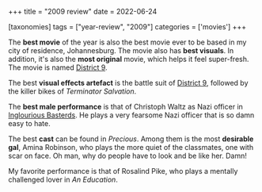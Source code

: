+++
title = "2009 review"
date = 2022-06-24

[taxonomies]
tags = ["year-review", "2009"]
categories = ['movies']
+++


The **best movie** of the year is also the best movie ever to be based
in my city of residence, Johannesburg.
The movie also has **best visuals**.
In addition, it's also the **most original** movie, which helps it feel super-fresh.
The movie is named [District 9].

The best __visual effects artefact__ is the battle suit of [District 9],
followed by the killer bikes of *Terminator Salvation*.

The **best male performance** is that of Christoph Waltz as Nazi officer
in [Inglourious Basterds].
He plays a very fearsome Nazi officer that is so damn easy to hate.

The best **cast** can be found in *Precious*.
Among them is the most **desirable gal**, Amina Robinson,
who plays the more quiet of the classmates, one with scar on face.
Oh man, why do people have to look and be like her. Damn!

My favorite performance is that of Rosalind Pike,
who plays a mentally challenged lover in *An Education*.

[District 9]: @/district-9.md
[Inglourious Basterds]: @/inglourious-basterds.md
